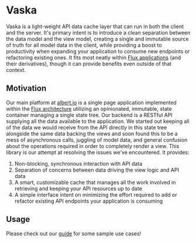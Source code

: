 # Vaska

Vaska is a light-weight API data cache layer that can run in both the client and the server. It's primary intent is to introduce a clean separation between the data model and the view model, creating a single and immutable source of truth for all model data in the client, while providing a boost to productivity when expanding your application to consume new endpoints or refactoring existing ones. It fits most neatly within [Flux applications](https://facebook.github.io/flux/) (and their derivatives), though it can provide benefits even outside of that context.

## Motivation

Our main platform at [albert.io](https://www.albert.io) is a single page application implemented within the [Flux architecture](https://facebook.github.io/flux/) utilizing an opinionated, immutable, state container managing a single state tree. Our backend is a RESTful API supplying all the data available to the application. We started out keeping all of the data we would receive from the API directly in this state tree alongside the same data backing the views and soon found this to be a mess of asynchronous calls, juggling of model data, and general confusion about the operations required in order to completely render a view. This library is our attempt at resolving the issues we've encountered. It provides:

1. Non-blocking, synchronous interaction with API data
2. Separation of concerns between data driving the view logic and API data
3. A smart, customizable cache that manages all the work involved in retrieving and keeping your API resources up to date
4. A simple interface intent on minimizing the effort required to add or refactor existing API endpoints your application is consuming

## Usage

Please check out our [guide](linkgoeshere.com) for some sample use cases!
